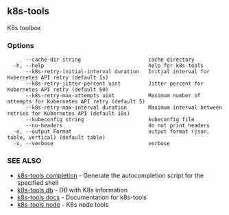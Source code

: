 ## k8s-tools

K8s toolbox

### Options

```
      --cache-dir string                      cache directory
  -h, --help                                  help for k8s-tools
      --k8s-retry-initial-interval duration   Initial interval for Kubernetes API retry (default 1s)
      --k8s-retry-jitter-percent uint         Jitter percent for Kubernetes API retry (default 50)
      --k8s-retry-max-attempts uint           Maximum number of attempts for Kubernetes API retry (default 5)
      --k8s-retry-max-interval duration       Maximum interval between retries for Kubernetes API (default 10s)
      --kubeconfig string                     kubeconfig file
      --no-headers                            do not print headers
  -o, --output Format                         output format (json, table, vertical) (default table)
  -v, --verbose                               verbose
```

### SEE ALSO

* [k8s-tools completion](k8s-tools_completion.md)	 - Generate the autocompletion script for the specified shell
* [k8s-tools db](k8s-tools_db.md)	 - DB with K8s information
* [k8s-tools docs](k8s-tools_docs.md)	 - Documentation for k8s-tools
* [k8s-tools node](k8s-tools_node.md)	 - K8s node tools

